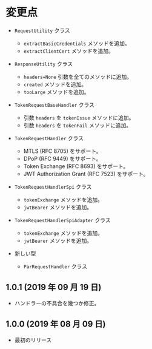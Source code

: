 変更点
======

- `RequestUtility` クラス
  - `extractBasicCredentials` メソッドを追加。
  - `extractClientCert` メソッドを追加。

- `ResponseUtility` クラス
  - `headers=None` 引数を全てのメソッドに追加。
  - `created` メソッドを追加。
  - `tooLarge` メソッドを追加。

- `TokenRequestBaseHandler` クラス
  - 引数 `headers` を `tokenIssue` メソッドに追加。
  - 引数 `headers` を `tokenFail` メソッドに追加。

- `TokenRequestHandler` クラス
  - MTLS (RFC 8705) をサポート。
  - DPoP (RFC 9449) をサポート。
  - Token Exchange (RFC 8693) をサポート。
  - JWT Authorization Grant (RFC 7523) をサポート。

- `TokenRequestHandlerSpi` クラス
  - `tokenExchange` メソッドを追加。
  - `jwtBearer` メソッドを追加。

- `TokenRequestHandlerSpiAdapter` クラス
  - `tokenExchange` メソッドを追加。
  - `jwtBearer` メソッドを追加。

- 新しい型
  - `ParRequestHandler` クラス

1.0.1 (2019 年 09 月 19 日)
---------------------------

- ハンドラーの不具合を幾つか修正。

1.0.0 (2019 年 08 月 09 日)
---------------------------

- 最初のリリース
